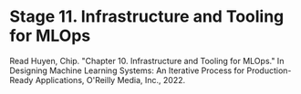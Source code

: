 # Stage 11. Infrastructure and Tooling for MLOps

Read Huyen, Chip. "Chapter 10. Infrastructure and Tooling for MLOps." In
Designing Machine Learning Systems: An Iterative Process for Production-Ready
Applications, O'Reilly Media, Inc., 2022.
